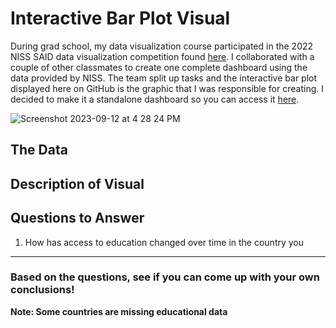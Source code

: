 # Interactive Bar Plot Visual

During grad school, my data visualization course participated in the 2022 NISS SAID data visualization competition found [here](https://www.niss.org/events/niss-statistically-accurate-interactive-displays-graphics-0). I collaborated with a couple of other classmates to create one complete dashboard using the data provided by NISS. The team split up tasks and the interactive bar plot displayed here on GitHub is the graphic that I was responsible for creating. I decided to make it a standalone dashboard so you can access it [here](https://alizay1.shinyapps.io/interactive-bar-plot-of-education-data/).


![Screenshot 2023-09-12 at 4 28 24 PM](https://github.com/alizay1/interactive-bar-plot-visual/assets/101383537/dd2d390d-fd3d-4785-97cf-5067007c09af)


## The Data



## Description of Visual




## Questions to Answer

1. How has access to education changed over time in the country you





***

### Based on the questions, see if you can come up with your own conclusions!


**Note: Some countries are missing educational data**


